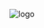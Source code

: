 ![logo](https://user-images.githubusercontent.com/8418700/212628413-8ae7a1eb-0e2b-4372-bd14-688edfc4c32a.png)
